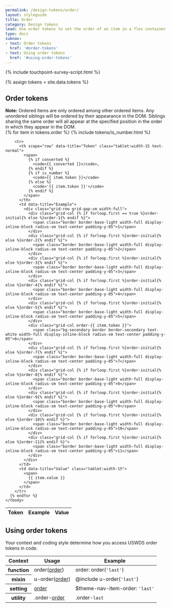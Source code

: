 ```yaml
---
permalink: /design-tokens/order/
layout: styleguide
title: Order
category: Design tokens
lead: Use order tokens to set the order of an item in a flex container.
type: docs
subnav:
- text: Order tokens
  href: '#order-tokens'
- text: Using order tokens
  href: '#using-order-tokens'
---
```


{% include touchpoint-survey-script.html %}

{% assign tokens = site.data.tokens %}

## Order tokens
<div class="site-table-wrapper">
  <div class="site-table-note">
    <strong>Note:</strong> Ordered items are only ordered among other ordered items. Any unordered siblings will be ordered by their appearance in the DOM. Siblings sharing the same order will all appear at the specified position in the order in which they appear in the DOM.
  </div>
  <table class="usa-table--borderless site-table-responsive">
    <thead>
      <tr>
        <th scope="col">Token</th>
        <th scope="col">Example</th>
        <th scope="col">Value</th>
      </tr>
    </thead>
    <tbody class="font-mono-2xs">
      {% for item in tokens.order %}
        {% include tokens/is_number.html %}

        <tr>
          <th scope="row" data-title="Token" class="tablet:width-15 text-normal">
            <span>
              {% if converted %}
                <code>{{ converted }}</code>,
              {% endif %}
              {% if is_number %}
                <code>{{ item.token }}</code>
              {% else %}
                <code>'{{ item.token }}'</code>
              {% endif %}
            </span>
          </th>
          <td data-title="Example">
            <div class="grid-row grid-gap-sm width-full">
              <div class="grid-col {% if forloop.first == true %}order-initial{% else %}order-1{% endif %}">
                <span class="border border-base-light width-full display-inline-block radius-sm text-center padding-y-05">1</span>
              </div>
              <div class="grid-col {% if forloop.first %}order-initial{% else %}order-2{% endif %}">
                <span class="border border-base-light width-full display-inline-block radius-sm text-center padding-y-05">2</span>
              </div>
              <div class="grid-col {% if forloop.first %}order-initial{% else %}order-3{% endif %}">
                <span class="border border-base-light width-full display-inline-block radius-sm text-center padding-y-05">3</span>
              </div>
              <div class="grid-col {% if forloop.first %}order-initial{% else %}order-4{% endif %}">
                <span class="border border-base-light width-full display-inline-block radius-sm text-center padding-y-05">4</span>
              </div>
              <div class="grid-col {% if forloop.first %}order-initial{% else %}order-5{% endif %}">
                <span class="border border-base-light width-full display-inline-block radius-sm text-center padding-y-05">5</span>
              </div>
              <div class="grid-col order-{{ item.token }}">
                <span class="bg-secondary border border-secondary text-white width-full display-inline-block radius-sm text-center padding-y-05">6</span>
              </div>
              <div class="grid-col {% if forloop.first %}order-initial{% else %}order-7{% endif %}">
                <span class="border border-base-light width-full display-inline-block radius-sm text-center padding-y-05">7</span>
              </div>
              <div class="grid-col {% if forloop.first %}order-initial{% else %}order-8{% endif %}">
                <span class="border border-base-light width-full display-inline-block radius-sm text-center padding-y-05">8</span>
              </div>
              <div class="grid-col {% if forloop.first %}order-initial{% else %}order-9{% endif %}">
                <span class="border border-base-light width-full display-inline-block radius-sm text-center padding-y-05">9</span>
              </div>
              <div class="grid-col {% if forloop.first %}order-initial{% else %}order-10{% endif %}">
                <span class="border border-base-light width-full display-inline-block radius-sm text-center padding-y-05">10</span>
              </div>
              <div class="grid-col {% if forloop.first %}order-initial{% else %}order-11{% endif %}">
                <span class="border border-base-light width-full display-inline-block radius-sm text-center padding-y-05">11</span>
              </div>
            </div>
          </td>
          <td data-title="Value" class="tablet:width-15">
            <span>
              {{ item.value }}
            </span>
          </td>
        </tr>
      {% endfor %}
    </tbody>
  </table>
</div>

## Using order tokens
Your context and coding style determine how you access USWDS order tokens in code.

<div class="site-table-wrapper">
  <table class="usa-table--borderless site-table-responsive">
    <thead>
      <tr>
        <th scope="col">Context</th>
        <th scope="col">Usage</th>
        <th scope="col">Example</th>
      </tr>
    </thead>
    <tbody class="font-mono-2xs">
      <tr>
        <th scope="row" data-title="Context text-normal">
          <span class="text-bold font-lang-3">function</span>
        </th>
        <td data-title="Description">
          <span>
            order(<a href="{{ site.baseurl }}/design-tokens/order/" class="token">order</a>)
          </span>
        </td>
        <td data-title="Example">
          <span>
            order: order(<code>'last'</code>)
          </span>
        </td>
      </tr>
      <tr>
        <th scope="row" data-title="Context text-normal">
          <span class="font-lang-3">
            <span class="text-bold">mixin</span><br/>
          </span>
        </th>
        <td data-title="Description">
          <span>
            u-order(<a href="{{ site.baseurl }}/design-tokens/order/" class="token">order</a>)
          </span>
        </td>
        <td data-title="Example">
          <span>
            @include u-order(<code>'last'</code>)<br/>
          </span>
        </td>
      </tr>
      <tr>
        <th scope="row" data-title="Context text-normal">
          <span>
            <span class="text-bold font-lang-3">setting</span><br/>
          </span>
        </th>
        <td data-title="Description">
          <span>
            <a href="{{ site.baseurl }}/design-tokens/order/" class="token">order</a>
          </span>
        </td>
        <td data-title="Example">
          <span>
            $theme-nav-item-order: <code>'last'</code>
          </span>
        </td>
      </tr>
      <tr>
        <th scope="row" data-title="Context text-normal">
          <span class="font-lang-3">
            <span class="text-bold">utility</span><br/>
          </span>
        </th>
        <td data-title="Description">
          <span>
            .order-<a href="{{ site.baseurl }}/design-tokens/order/" class="token">order</a>
          </span>
        </td>
        <td data-title="Example">
          <span>
            .order-<code>last</code>
          </span>
        </td>
      </tr>
    </tbody>
  </table>
</div>
